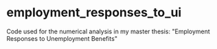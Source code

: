 # employment_responses_to_ui
Code used for the numerical analysis in my master thesis: "Employment Responses to Unemployment Benefits"
